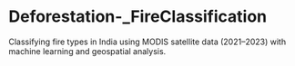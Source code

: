 # Deforestation-_FireClassification
Classifying fire types in India using MODIS satellite data (2021–2023) with machine learning and geospatial analysis.
